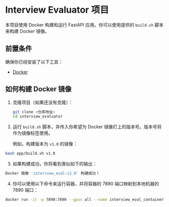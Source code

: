 # Interview Evaluator 项目

本项目使用 Docker 构建和运行 FastAPI 应用。你可以使用提供的 `build.sh` 脚本来构建 Docker 镜像。

## 前置条件

确保你已经安装了以下工具：

- [Docker](https://www.docker.com/get-started)

## 如何构建 Docker 镜像

1. 克隆项目（如果还没有克隆）：

   ```bash
   git clone <仓库地址>
   cd interview_evaluator
   ```
2. 运行 `build.sh` 脚本，并传入你希望为 Docker 镜像打上的版本号。版本号将作为镜像标签使用。

   例如，构建版本为 `v1.0` 的镜像：

```bash
bash app/build.sh v1.0
```

3. 如果构建成功，你将看到类似如下的输出：

```bash
Docker 镜像 'interview_eval:v1.0' 构建成功！
```

4. 你可以使用以下命令来运行容器，并将容器的 7890 端口映射到本地机器的 7890 端口：

```bash
docker run -it -p 7890:7890 --gpus all --name interview_eval_container interview_eval:v1.0
```
